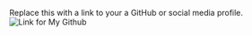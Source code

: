 Replace this with a link to your a GitHub or social media profile.
![Link for My Github ]( https://github.com/Priyadarsini26/intro-html)
